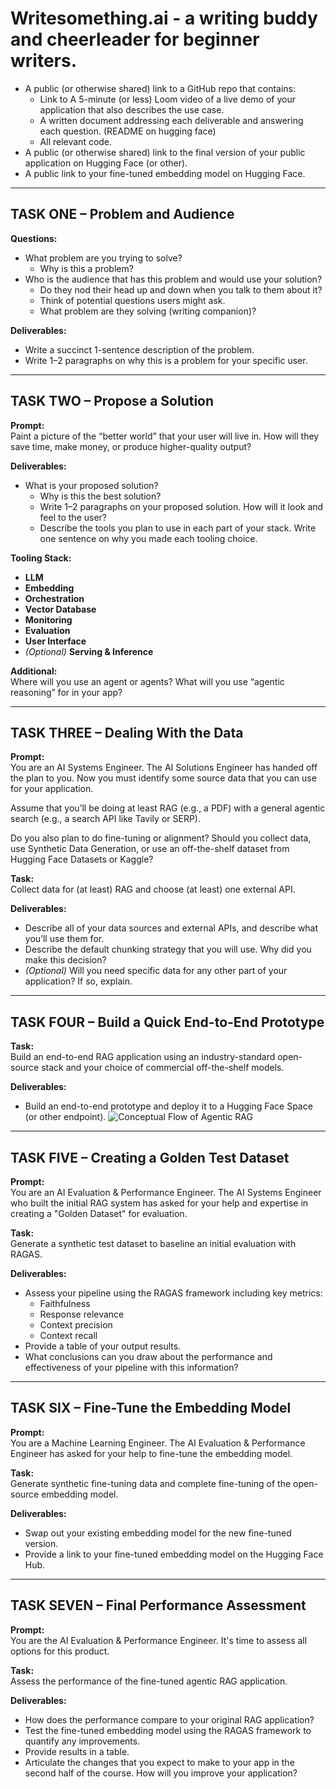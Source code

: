 # Writesomething.ai - a writing buddy and cheerleader for beginner writers.


- A public (or otherwise shared) link to a GitHub repo that contains:
  - Link to A 5-minute (or less) Loom video of a live demo of your application that also describes the use case.
  - A written document addressing each deliverable and answering each question. (README on hugging face)
  - All relevant code.
- A public (or otherwise shared) link to the final version of your public application on Hugging Face (or other).
- A public link to your fine-tuned embedding model on Hugging Face.

---

## TASK ONE – Problem and Audience

**Questions:**

- What problem are you trying to solve?  
  - Why is this a problem?  
- Who is the audience that has this problem and would use your solution?  
  - Do they nod their head up and down when you talk to them about it?  
  - Think of potential questions users might ask.  
  - What problem are they solving (writing companion)?

**Deliverables:**

- Write a succinct 1-sentence description of the problem.
- Write 1–2 paragraphs on why this is a problem for your specific user.

---

## TASK TWO – Propose a Solution

**Prompt:**  
Paint a picture of the “better world” that your user will live in. How will they save time, make money, or produce higher-quality output?

**Deliverables:**

- What is your proposed solution?  
  - Why is this the best solution?  
  - Write 1–2 paragraphs on your proposed solution. How will it look and feel to the user?  
  - Describe the tools you plan to use in each part of your stack. Write one sentence on why you made each tooling choice.

**Tooling Stack:**

- **LLM**  
- **Embedding**  
- **Orchestration**  
- **Vector Database**  
- **Monitoring**  
- **Evaluation**  
- **User Interface**  
- *(Optional)* **Serving & Inference**

**Additional:**  
Where will you use an agent or agents? What will you use “agentic reasoning” for in your app?

---

## TASK THREE – Dealing With the Data

**Prompt:**  
You are an AI Systems Engineer. The AI Solutions Engineer has handed off the plan to you. Now you must identify some source data that you can use for your application.

Assume that you’ll be doing at least RAG (e.g., a PDF) with a general agentic search (e.g., a search API like Tavily or SERP).

Do you also plan to do fine-tuning or alignment? Should you collect data, use Synthetic Data Generation, or use an off-the-shelf dataset from Hugging Face Datasets or Kaggle?

**Task:**  
Collect data for (at least) RAG and choose (at least) one external API.

**Deliverables:**

- Describe all of your data sources and external APIs, and describe what you’ll use them for.  
- Describe the default chunking strategy that you will use. Why did you make this decision?  
- *(Optional)* Will you need specific data for any other part of your application? If so, explain.

---

## TASK FOUR – Build a Quick End-to-End Prototype

**Task:**  
Build an end-to-end RAG application using an industry-standard open-source stack and your choice of commercial off-the-shelf models.

**Deliverables:**

- Build an end-to-end prototype and deploy it to a Hugging Face Space (or other endpoint).
![Conceptual Flow of Agentic RAG](ConceptualFlow.png)

---

## TASK FIVE – Creating a Golden Test Dataset

**Prompt:**  
You are an AI Evaluation & Performance Engineer. The AI Systems Engineer who built the initial RAG system has asked for your help and expertise in creating a "Golden Dataset" for evaluation.

**Task:**  
Generate a synthetic test dataset to baseline an initial evaluation with RAGAS.

**Deliverables:**

- Assess your pipeline using the RAGAS framework including key metrics:  
  - Faithfulness  
  - Response relevance  
  - Context precision  
  - Context recall  
- Provide a table of your output results.  
- What conclusions can you draw about the performance and effectiveness of your pipeline with this information?

---

## TASK SIX – Fine-Tune the Embedding Model

**Prompt:**  
You are a Machine Learning Engineer. The AI Evaluation & Performance Engineer has asked for your help to fine-tune the embedding model.

**Task:**  
Generate synthetic fine-tuning data and complete fine-tuning of the open-source embedding model.

**Deliverables:**

- Swap out your existing embedding model for the new fine-tuned version.  
- Provide a link to your fine-tuned embedding model on the Hugging Face Hub.

---

## TASK SEVEN – Final Performance Assessment

**Prompt:**  
You are the AI Evaluation & Performance Engineer. It's time to assess all options for this product.

**Task:**  
Assess the performance of the fine-tuned agentic RAG application.

**Deliverables:**

- How does the performance compare to your original RAG application?  
- Test the fine-tuned embedding model using the RAGAS framework to quantify any improvements.  
- Provide results in a table.  
- Articulate the changes that you expect to make to your app in the second half of the course. How will you improve your application?
